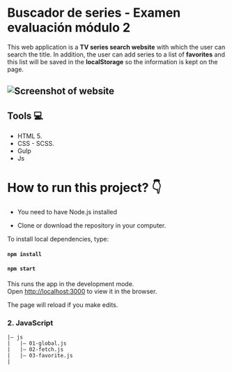 # Buscador de series - Examen evaluación módulo 2

This web application is a **TV series search website** with which the user can search the title. In addition, the user can add series to a list of **favorites** and this list will be saved in the **localStorage** so the information is kept on the page.

## ![Screenshot of website]()

## Tools 💻

- HTML 5.
- CSS - SCSS.
- Gulp
- Js

# How to run this project? :point_down:

- You need to have Node.js installed

- Clone or download the repository in your computer.

To install local dependencies, type:

#### `npm install`

#### `npm start`

This runs the app in the development mode.<br />
Open [http://localhost:3000](http://localhost:3000) to view it in the browser.

The page will reload if you make edits.<br />

### 2. JavaScript

```
|– js
|   |– 01-global.js
|   |– 02-fetch.js
|   |– 03-favorite.js
|
```
